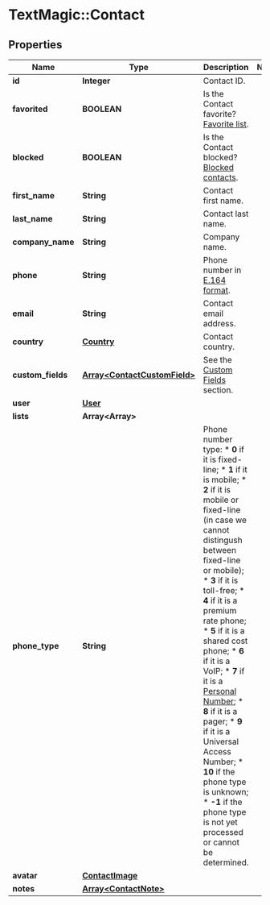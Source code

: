 # TextMagic::Contact

## Properties
Name | Type | Description | Notes
------------ | ------------- | ------------- | -------------
**id** | **Integer** | Contact ID. | 
**favorited** | **BOOLEAN** | Is the Contact favorite? [Favorite list](http://docs.textmagictesting.com/#operation/getFavorites). | 
**blocked** | **BOOLEAN** | Is the Contact blocked? [Blocked contacts](http://docs.textmagictesting.com/#operation/getBlockedContacts). | 
**first_name** | **String** | Contact first name. | 
**last_name** | **String** | Contact last name. | 
**company_name** | **String** | Company name. | 
**phone** | **String** | Phone number in [E.164 format](https://en.wikipedia.org/wiki/E.164). | 
**email** | **String** | Contact email address. | 
**country** | [**Country**](Country.md) | Contact country. | 
**custom_fields** | [**Array&lt;ContactCustomField&gt;**](ContactCustomField.md) | See the [Custom Fields](http://docs.textmagictesting.com/#tag/Custom-Fields) section. | 
**user** | [**User**](User.md) |  | 
**lists** | **Array&lt;Array&gt;** |  | 
**phone_type** | **String** | Phone number type: * **0** if it is fixed-line; * **1** if it is mobile; * **2** if it is mobile or fixed-line (in case we cannot distingush between fixed-line or mobile); * **3** if it is toll-free; * **4** if it is a premium rate phone; * **5** if it is a shared cost phone; * **6** if it is a VoIP; * **7** if it is a [Personal Number](); * **8** if it is a pager; * **9** if it is a Universal Access Number; * **10** if the phone type is unknown; * **-1** if the phone type is not yet processed or cannot be determined.  | 
**avatar** | [**ContactImage**](ContactImage.md) |  | 
**notes** | [**Array&lt;ContactNote&gt;**](ContactNote.md) |  | 



